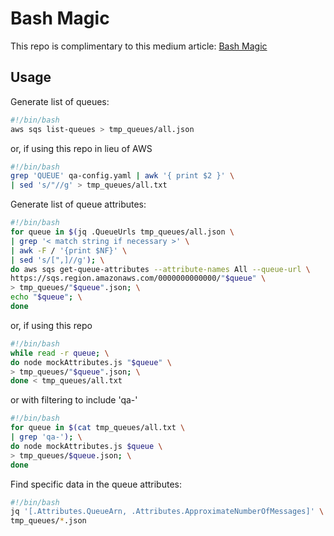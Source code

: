 # Bash Magic

This repo is complimentary to this medium article: [Bash Magic](https://medium.com/@n.c.moseley/use-some-bash-magic-to-enhance-your-aws-experience-19cc2d354b32)

## Usage

Generate list of queues: 
```bash
#!/bin/bash
aws sqs list-queues > tmp_queues/all.json
```
or, if using this repo in lieu of AWS

```bash
#!/bin/bash
grep 'QUEUE' qa-config.yaml | awk '{ print $2 }' \
| sed 's/"//g' > tmp_queues/all.txt
```

Generate list of queue attributes:

```bash
#!/bin/bash
for queue in $(jq .QueueUrls tmp_queues/all.json \
| grep '< match string if necessary >' \
| awk -F / '{print $NF}' \
| sed 's/[",]//g'); \
do aws sqs get-queue-attributes --attribute-names All --queue-url \
https://sqs.region.amazonaws.com/0000000000000/"$queue" \
> tmp_queues/"$queue".json; \
echo "$queue"; \
done
````
or, if using this repo

```bash
#!/bin/bash
while read -r queue; \
do node mockAttributes.js "$queue" \
> tmp_queues/"$queue".json; \
done < tmp_queues/all.txt
```
or with filtering to include 'qa-'

```bash
#!/bin/bash
for queue in $(cat tmp_queues/all.txt \
| grep 'qa-'); \
do node mockAttributes.js $queue \
> tmp_queues/$queue.json; \
done
```

Find specific data in the queue attributes:

```bash
#!/bin/bash
jq '[.Attributes.QueueArn, .Attributes.ApproximateNumberOfMessages]' \
tmp_queues/*.json
```
